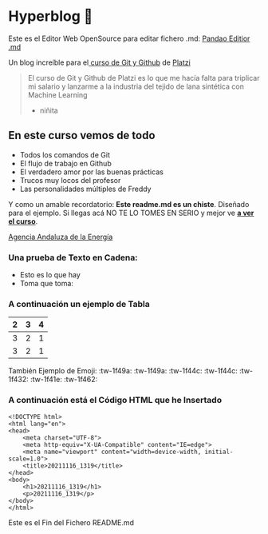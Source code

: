 # Hyperblog 💚

Este es el Editor Web OpenSource para editar fichero .md:
[Pandao Editior .md](https://pandao.github.io/editor.md/en.html "Pandao Editior .md")

Un blog increíble para el[ curso de Git y Github](https://platzi.com/cursos/git-github/ " curso de Git y Github") de [Platzi](https://platzi.com/ "Platzi")
> El curso de Git y Github de Platzi es lo que me hacía falta para triplicar mi salario y lanzarme a la industria del tejido de lana sintética con Machine Learning
> - niñita

## En este curso vemos de todo
* Todos los comandos de Git
* El flujo de trabajo en Github
* El verdadero amor por las buenas prácticas
* Trucos muy locos del profesor
* Las personalidades múltiples de Freddy

Y como un amable recordatorio: **Este readme.md es un chiste**.  Diseñado para el ejemplo. Si llegas acá NO TE LO TOMES EN SERIO y mejor ve [**a ver el curso**](https://platzi.com/cursos/git-github/ "a ver el curso").

[Agencia Andaluza de la Energía](https://www.agenciaandaluzadelaenergia.es/en "Agencia Andaluza de la Energía")

### Una prueba de Texto en Cadena:
- Esto es lo que hay
- Toma que toma:

### A continuación un ejemplo de Tabla


| 2  | 3  | 4  |
| ------------: | ------------: | ------------: |
|  3 | 2  | 1  |
|  3 | 2  | 1  |

También Ejemplo de Emoji: 
 :tw-1f49a:
 :tw-1f49a: 
 :tw-1f44c: 
 :tw-1f44c: 
 :tw-1f432: 
 :tw-1f41e: 
 :tw-1f462:

### A continuación está el Código HTML que he Insertado




    <!DOCTYPE html>
    <html lang="en">
    <head>
        <meta charset="UTF-8">
        <meta http-equiv="X-UA-Compatible" content="IE=edge">
        <meta name="viewport" content="width=device-width, initial-scale=1.0">
        <title>20211116_1319</title>
    </head>
    <body>
        <h1>20211116_1319</h1>
        <p>20211116_1319</p>
    </body>
    </html>
	

Este es el Fin del Fichero README.md